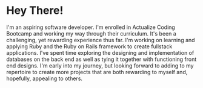 # Hey There!

I'm an aspiring software developer. I'm enrolled in Actualize Coding Bootcamp and working my way through their curriculum. It's been a challenging, yet rewarding experience thus far. I'm working on learning and applying Ruby and the Ruby on Rails framework to create fullstack applications. I've spent time exploring the designing and implementation of databases on the back end as well as tying it together with functioning front end designs. I'm early into my journey, but looking forward to adding to my repertoire to create more projects that are both rewarding to myself and, hopefully, appealing to others.
